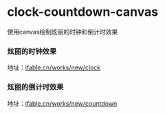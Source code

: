 # clock-countdown-canvas
使用canvas绘制炫丽的时钟和倒计时效果
<div>
  <h3>炫丽的时钟效果</h3>
  地址：<a href="http://ifable.cn/works/new/clock" target="_blank">ifable.cn/works/new/clock</a>
</div>
<div>
  <h3>炫丽的倒计时效果</h3>
  地址：<a href="http://ifable.cn/works/new/countdown" target="_blank">ifable.cn/works/new/countdown</a>
</div>
